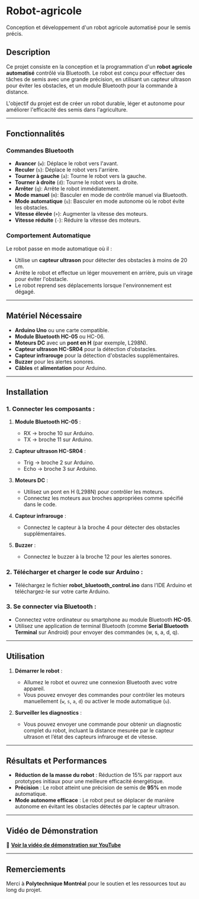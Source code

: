 # Robot-agricole
Conception et développement d'un robot agricole automatisé pour le semis précis.

## Description
Ce projet consiste en la conception et la programmation d'un **robot agricole automatisé** contrôlé via Bluetooth. Le robot est conçu pour effectuer des tâches de semis avec une grande précision, en utilisant un capteur ultrason pour éviter les obstacles, et un module Bluetooth pour la commande à distance.

L'objectif du projet est de créer un robot durable, léger et autonome pour améliorer l'efficacité des semis dans l'agriculture.

---

## Fonctionnalités

### Commandes Bluetooth
- **Avancer** (`w`): Déplace le robot vers l'avant.
- **Reculer** (`s`): Déplace le robot vers l'arrière.
- **Tourner à gauche** (`a`): Tourne le robot vers la gauche.
- **Tourner à droite** (`d`): Tourne le robot vers la droite.
- **Arrêter** (`q`): Arrête le robot immédiatement.
- **Mode manuel** (`m`): Basculer en mode de contrôle manuel via Bluetooth.
- **Mode automatique** (`u`): Basculer en mode autonome où le robot évite les obstacles.
- **Vitesse élevée** (`+`): Augmenter la vitesse des moteurs.
- **Vitesse réduite** (`-`): Réduire la vitesse des moteurs.

### Comportement Automatique
Le robot passe en mode automatique où il :
- Utilise un **capteur ultrason** pour détecter des obstacles à moins de 20 cm.
- Arrête le robot et effectue un léger mouvement en arrière, puis un virage pour éviter l'obstacle.
- Le robot reprend ses déplacements lorsque l'environnement est dégagé.

---

## Matériel Nécessaire

- **Arduino Uno** ou une carte compatible.
- **Module Bluetooth HC-05** ou HC-06.
- **Moteurs DC** avec un **pont en H** (par exemple, L298N).
- **Capteur ultrason HC-SR04** pour la détection d'obstacles.
- **Capteur infrarouge** pour la détection d'obstacles supplémentaires.
- **Buzzer** pour les alertes sonores.
- **Câbles** et **alimentation** pour Arduino.

---

## Installation

### 1. Connecter les composants :
1. **Module Bluetooth HC-05** :
   - RX → broche 10 sur Arduino.
   - TX → broche 11 sur Arduino.

2. **Capteur ultrason HC-SR04** :
   - Trig → broche 2 sur Arduino.
   - Echo → broche 3 sur Arduino.

3. **Moteurs DC** :
   - Utilisez un pont en H (L298N) pour contrôler les moteurs.
   - Connectez les moteurs aux broches appropriées comme spécifié dans le code.

4. **Capteur infrarouge** :
   - Connectez le capteur à la broche 4 pour détecter des obstacles supplémentaires.

5. **Buzzer** :
   - Connectez le buzzer à la broche 12 pour les alertes sonores.

### 2. Télécharger et charger le code sur Arduino :
- Téléchargez le fichier **robot_bluetooth_control.ino** dans l’IDE Arduino et téléchargez-le sur votre carte Arduino.

### 3. Se connecter via Bluetooth :
- Connectez votre ordinateur ou smartphone au module Bluetooth **HC-05**.
- Utilisez une application de terminal Bluetooth (comme **Serial Bluetooth Terminal** sur Android) pour envoyer des commandes (w, s, a, d, q).

---

## Utilisation

1. **Démarrer le robot** :
   - Allumez le robot et ouvrez une connexion Bluetooth avec votre appareil.
   - Vous pouvez envoyer des commandes pour contrôler les moteurs manuellement (`w`, `s`, `a`, `d`) ou activer le mode automatique (`u`).

2. **Surveiller les diagnostics** :
   - Vous pouvez envoyer une commande pour obtenir un diagnostic complet du robot, incluant la distance mesurée par le capteur ultrason et l’état des capteurs infrarouge et de vitesse.

---

## Résultats et Performances

- **Réduction de la masse du robot** : Réduction de 15% par rapport aux prototypes initiaux pour une meilleure efficacité énergétique.
- **Précision** : Le robot atteint une précision de semis de **95%** en mode automatique.
- **Mode autonome efficace** : Le robot peut se déplacer de manière autonome en évitant les obstacles détectés par le capteur ultrason.

---

## Vidéo de Démonstration

🎥 **[Voir la vidéo de démonstration sur YouTube](https://youtu.be/-gz4ryi8BaI)**

---

## Remerciements

Merci à **Polytechnique Montréal** pour le soutien et les ressources tout au long du projet.


